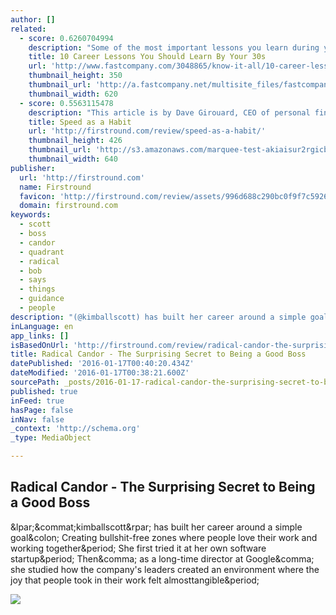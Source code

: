 ```yaml
---
author: []
related:
  - score: 0.6260704994
    description: "Some of the most important lessons you learn during your first decade working in \"the real world\" come from one source: the school of hard knocks. There are professional failures you can't predict, opportunities that end up being too good to be true, and moments when you don't live up to your potential."
    title: 10 Career Lessons You Should Learn By Your 30s
    url: 'http://www.fastcompany.com/3048865/know-it-all/10-career-lessons-you-should-learn-by-your-30s'
    thumbnail_height: 350
    thumbnail_url: 'http://a.fastcompany.net/multisite_files/fastcompany/imagecache/620x350/poster/2015/07/3048865-poster-p-1-10-career-lessons-you-should-learn-by-your-30s.jpg'
    thumbnail_width: 620
  - score: 0.5563115478
    description: "This article is by Dave Girouard, CEO of personal finance startup Upstart, and former President of Google Enterprise Apps. He's well known for building Google's enterprise apps division into a $1B+ global business. Here he shares his tips for making speed fundamental to your company."
    title: Speed as a Habit
    url: 'http://firstround.com/review/speed-as-a-habit/'
    thumbnail_height: 426
    thumbnail_url: 'http://s3.amazonaws.com/marquee-test-akiaisur2rgicbmpehea/8A0V9qL9TTic0g9CdcXm_Dave%20Hero.jpg'
    thumbnail_width: 640
publisher:
  url: 'http://firstround.com'
  name: Firstround
  favicon: 'http://firstround.com/review/assets/996d688c290bc0f9f7c5926320735c5c/images/favicon.ico'
  domain: firstround.com
keywords:
  - scott
  - boss
  - candor
  - quadrant
  - radical
  - bob
  - says
  - things
  - guidance
  - people
description: "(@kimballscott) has built her career around a simple goal: Creating bullshit-free zones where people love their work and working together. She first tried it at her own software startup. Then, as a long-time director at Google, she studied how the company's leaders created an environment where the joy that people took in their work felt almosttangible."
inLanguage: en
app_links: []
isBasedOnUrl: 'http://firstround.com/review/radical-candor-the-surprising-secret-to-being-a-good-boss/'
title: Radical Candor - The Surprising Secret to Being a Good Boss
datePublished: '2016-01-17T00:40:20.434Z'
dateModified: '2016-01-17T00:38:21.600Z'
sourcePath: _posts/2016-01-17-radical-candor-the-surprising-secret-to-being-a-good-boss.md
published: true
inFeed: true
hasPage: false
inNav: false
_context: 'http://schema.org'
_type: MediaObject

---
```

<article style=""><h1>Radical Candor - The Surprising Secret to Being a Good Boss</h1><p>&amp;lpar;&amp;commat;kimballscott&amp;rpar; has built her career around a simple goal&amp;colon; Creating bullshit-free zones where people love their work and working together&amp;period; She first tried it at her own software startup&amp;period; Then&amp;comma; as a long-time director at Google&amp;comma; she studied how the company's leaders created an environment where the joy that people took in their work felt almosttangible&amp;period;</p><img src="http://s3.amazonaws.com/marquee-test-akiaisur2rgicbmpehea/sQfn22UReqOTyRqkOrPl_Kim%20Scott%20Figure%201.jpg" /></article>
